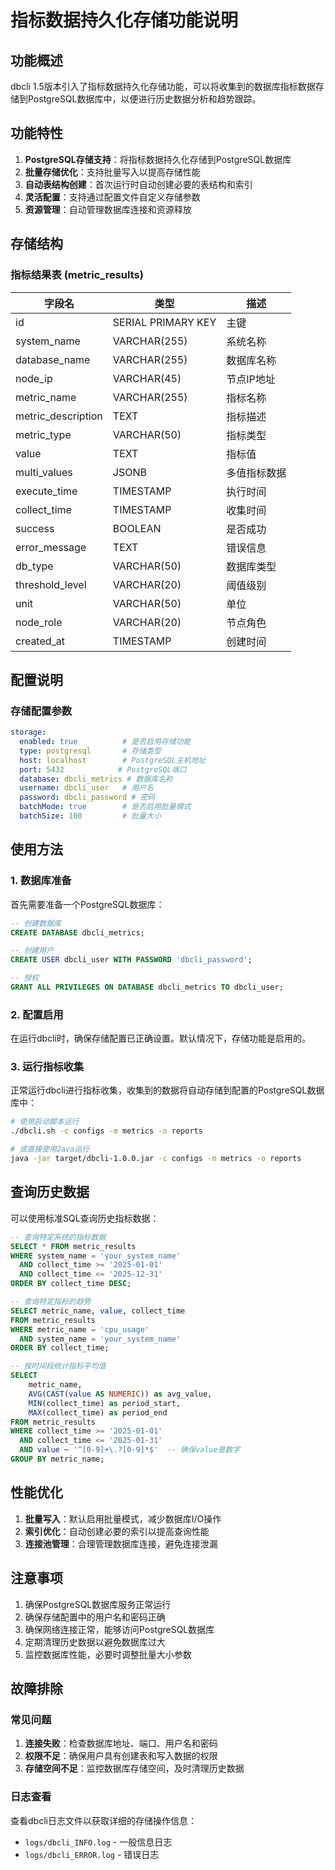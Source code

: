# 指标数据持久化存储功能说明

## 功能概述

dbcli 1.5版本引入了指标数据持久化存储功能，可以将收集到的数据库指标数据存储到PostgreSQL数据库中，以便进行历史数据分析和趋势跟踪。

## 功能特性

1. **PostgreSQL存储支持**：将指标数据持久化存储到PostgreSQL数据库
2. **批量存储优化**：支持批量写入以提高存储性能
3. **自动表结构创建**：首次运行时自动创建必要的表结构和索引
4. **灵活配置**：支持通过配置文件自定义存储参数
5. **资源管理**：自动管理数据库连接和资源释放

## 存储结构

### 指标结果表 (metric_results)

| 字段名 | 类型 | 描述 |
|--------|------|------|
| id | SERIAL PRIMARY KEY | 主键 |
| system_name | VARCHAR(255) | 系统名称 |
| database_name | VARCHAR(255) | 数据库名称 |
| node_ip | VARCHAR(45) | 节点IP地址 |
| metric_name | VARCHAR(255) | 指标名称 |
| metric_description | TEXT | 指标描述 |
| metric_type | VARCHAR(50) | 指标类型 |
| value | TEXT | 指标值 |
| multi_values | JSONB | 多值指标数据 |
| execute_time | TIMESTAMP | 执行时间 |
| collect_time | TIMESTAMP | 收集时间 |
| success | BOOLEAN | 是否成功 |
| error_message | TEXT | 错误信息 |
| db_type | VARCHAR(50) | 数据库类型 |
| threshold_level | VARCHAR(20) | 阈值级别 |
| unit | VARCHAR(50) | 单位 |
| node_role | VARCHAR(20) | 节点角色 |
| created_at | TIMESTAMP | 创建时间 |

## 配置说明

### 存储配置参数

```yaml
storage:
  enabled: true          # 是否启用存储功能
  type: postgresql       # 存储类型
  host: localhost        # PostgreSQL主机地址
  port: 5432            # PostgreSQL端口
  database: dbcli_metrics # 数据库名称
  username: dbcli_user   # 用户名
  password: dbcli_password # 密码
  batchMode: true        # 是否启用批量模式
  batchSize: 100         # 批量大小
```

## 使用方法

### 1. 数据库准备

首先需要准备一个PostgreSQL数据库：

```sql
-- 创建数据库
CREATE DATABASE dbcli_metrics;

-- 创建用户
CREATE USER dbcli_user WITH PASSWORD 'dbcli_password';

-- 授权
GRANT ALL PRIVILEGES ON DATABASE dbcli_metrics TO dbcli_user;
```

### 2. 配置启用

在运行dbcli时，确保存储配置已正确设置。默认情况下，存储功能是启用的。

### 3. 运行指标收集

正常运行dbcli进行指标收集，收集到的数据将自动存储到配置的PostgreSQL数据库中：

```bash
# 使用启动脚本运行
./dbcli.sh -c configs -m metrics -o reports

# 或直接使用Java运行
java -jar target/dbcli-1.0.0.jar -c configs -m metrics -o reports
```

## 查询历史数据

可以使用标准SQL查询历史指标数据：

```sql
-- 查询特定系统的指标数据
SELECT * FROM metric_results 
WHERE system_name = 'your_system_name' 
  AND collect_time >= '2025-01-01' 
  AND collect_time <= '2025-12-31'
ORDER BY collect_time DESC;

-- 查询特定指标的趋势
SELECT metric_name, value, collect_time 
FROM metric_results 
WHERE metric_name = 'cpu_usage' 
  AND system_name = 'your_system_name'
ORDER BY collect_time;

-- 按时间段统计指标平均值
SELECT 
    metric_name,
    AVG(CAST(value AS NUMERIC)) as avg_value,
    MIN(collect_time) as period_start,
    MAX(collect_time) as period_end
FROM metric_results 
WHERE collect_time >= '2025-01-01' 
  AND collect_time <= '2025-01-31'
  AND value ~ '^[0-9]+\.?[0-9]*$'  -- 确保value是数字
GROUP BY metric_name;
```

## 性能优化

1. **批量写入**：默认启用批量模式，减少数据库I/O操作
2. **索引优化**：自动创建必要的索引以提高查询性能
3. **连接池管理**：合理管理数据库连接，避免连接泄漏

## 注意事项

1. 确保PostgreSQL数据库服务正常运行
2. 确保存储配置中的用户名和密码正确
3. 确保网络连接正常，能够访问PostgreSQL数据库
4. 定期清理历史数据以避免数据库过大
5. 监控数据库性能，必要时调整批量大小参数

## 故障排除

### 常见问题

1. **连接失败**：检查数据库地址、端口、用户名和密码
2. **权限不足**：确保用户具有创建表和写入数据的权限
3. **存储空间不足**：监控数据库存储空间，及时清理历史数据

### 日志查看

查看dbcli日志文件以获取详细的存储操作信息：
- `logs/dbcli_INFO.log` - 一般信息日志
- `logs/dbcli_ERROR.log` - 错误日志